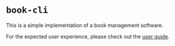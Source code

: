 # `book-cli`

This is a simple implementation of a book management software.

For the expected user experience, please check out the [user guide](docs/cli.md).

